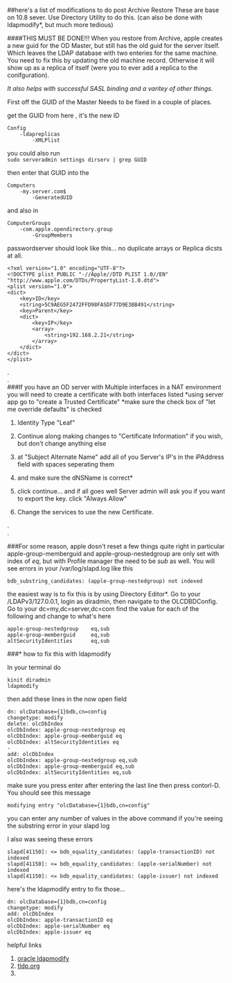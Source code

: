 ##here's a list of modifications to do post Archive Restore
These are base on 10.8 sever.  Use Directory Utility to do this. (can also be done with ldapmodify*, but much more tedious)

####THIS MUST BE DONE!!!
When you restore from Archive, apple creates a new guid for the OD Master, but still has the old guid for the server itself.   Which leaves the LDAP database with two enteries for the same machine.  You need to fix this by updating the old machine record. Otherwise it will show up as a replica of itself (were you to ever add a replica to the conifguration).

_It also helps with successful SASL binding and a varitey of other things._

First off the GUID of the Master Needs to be fixed in a couple of places.  

get the GUID from  here , it's the new ID

	Config
		-ldapreplicas
			-XMLPlist

you could also run  
`sudo serveradmin settings dirserv | grep GUID`

then enter that GUID into the

	Computers  
		-my.server.com$
			-GeneratedUID

and also in 

	ComputerGroups
		-com.apple.opendirectory.group
			-GroupMembers


passwordserver should look like this... no duplicate arrays or Replica dicsts at all.

	<?xml version="1.0" encoding="UTF-8"?>
	<!DOCTYPE plist PUBLIC "-//Apple//DTD PLIST 1.0//EN" "http://www.apple.com/DTDs/PropertyList-1.0.dtd">
	<plist version="1.0">
	<dict>
		<key>ID</key>
		<string>5C9AEG5F2472FFD98FASDF77D9E38B491</string>
		<key>Parent</key>
		<dict>
			<key>IP</key>
			<array>
				<string>192.168.2.21</string>
			</array>
		</dict>
	</dict>
	</plist>
.  
.  
###If you have an OD server with Multiple interfaces in a NAT environment
you will need to create a certificate with both interfaces listed 
*using server app go to "create a Trusted Certificate"
*make sure the check box of "let me override defaults" is checked

1. Identity Type "Leaf"

2. Continue along making changes to "Certificate Information" if you wish, but don't change anything else

3. at "Subject Alternate Name" add all of you Server's IP's in the iPAddress field with spaces seperating them

4. and make sure the dNSName is correct*

5. click continue... and if all goes well Server admin will ask you if you want to export the key.  click "Always Allow"  

6. Change the services to use the new Certificate.  
		
.  
.  

###For some reason, apple dosn't reset a few things quite right
in particular apple-group-memberguid and apple-group-nestedgroup are only set with index of *eq*, but with Profile manager the need to be *sub* as well.  You will see errors in your /var/log/slapd.log like this

	bdb_substring_candidates: (apple-group-nestedgroup) not indexed

the easiest way is to fix this is by using Directory Editor\*.   Go to your /LDAPv3/127.0.0.1, login as diradmin, then navigate to the OLCDBDConfig.  Go to your dc=my,dc=server,dc=com  find the value for each of the following and change to what's here

	apple-group-nestedgroup    eq,sub
	apple-group-memberguid     eq,sub
	altSecurityIdentities      eq,sub




###* how to fix this with ldapmodify

In your terminal do

	kinit diradmin
	ldapmodify

then add these lines in the now open field

	dn: olcDatabase={1}bdb,cn=config
	changetype: modify
	delete: olcDbIndex
	olcDbIndex: apple-group-nestedgroup eq
	olcDbIndex: apple-group-memberguid eq
	olcDbIndex: altSecurityIdentities eq
	-
	add: olcDbIndex
	olcDbIndex: apple-group-nestedgroup eq,sub
	olcDbIndex: apple-group-memberguid eq,sub
	olcDbIndex: altSecurityIdentities eq,sub

make sure you press enter after entering the last line then
press contorl-D. You should see this message

	modifying entry "olcDatabase={1}bdb,cn=config"

you can enter any number of values in the above command if you're seeing the substring error in your slapd log


I also was seeing these errors 

	slapd[41150]: <= bdb_equality_candidates: (apple-transactionID) not indexed
	slapd[41150]: <= bdb_equality_candidates: (apple-serialNumber) not indexed
	slapd[41150]: <= bdb_equality_candidates: (apple-issuer) not indexed

here's the ldapmodify entry to fix those...

	dn: olcDatabase={1}bdb,cn=config
	changetype: modify
	add: olcDbIndex
	olcDbIndex: apple-transactionID eq
	olcDbIndex: apple-serialNumber eq
	olcDbIndex: apple-issuer eq


helpful links
	
1. [oracle ldapmodify](http://docs.oracle.com/cd/E19528-01/819-0995/6n3cq3apv/index.html)  
2. [tldp.org](http://tldp.org/HOWTO/LDAP-HOWTO/utilities.html)  
3. []()